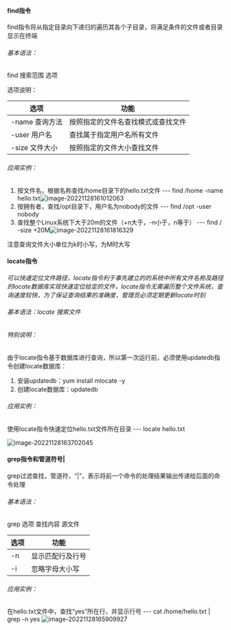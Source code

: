 #### find指令

find指令将从指定目录向下递归的遍历其各个子目录，将满足条件的文件或者目录显示在终端

###### 基本语法：

find 搜索范围 选项

选项说明：

| 选项           | 功能                               |
| -------------- | ---------------------------------- |
| -name 查询方法 | 按照指定的文件名查找模式或查找文件 |
| -user 用户名   | 查找属于指定用户名所有文件         |
| -size 文件大小 | 按照指定的文件大小查找文件         |

###### 应用实例：

1.  按文件名，根据名称查找/home目录下的hello.txt文件 --- find /home -name hello.txt![image-20221128161012063](https://manv-typora.oss-cn-hangzhou.aliyuncs.com/typora-imgimage-20221128161012063.png)
2.  按拥有者，查找/opt目录下，用户名为nobody的文件 --- find /opt -user nobody
3.  查找整个Linux系统下大于20m的文件（+n大于，-n小于，n等于） --- find / -size +20M![image-20221128161816329](https://manv-typora.oss-cn-hangzhou.aliyuncs.com/typora-imgimage-20221128161816329.png)

注意查询文件大小单位为k时小写，为M时大写



#### locate指令

*可以快速定位文件路径，locate指令利于事先建立的的系统中所有文件名称及路径的locate数据库实现快速定位给定的文件，locate指令无需遍历整个文件系统，查询速度较快，为了保证查询结果的准确度，管理员必须定期更新locate时刻*

###### 基本语法：locate 搜索文件

###### 特别说明：

由于locate指令基于数据库进行查询，所以第一次运行前，必须使用updatedb指令创建locate数据库：

1.  安装updatedb：yum install mlocate -y
2.  创建locate数据库：updatedb

###### 应用实例：

使用locate指令快速定位hello.txt文件所在目录 --- locate hello.txt

![image-20221128163702045](https://manv-typora.oss-cn-hangzhou.aliyuncs.com/typora-imgimage-20221128163702045.png)



#### grep指令和管道符号|

grep过滤查找，管道符，“|”，表示将前一个命令的处理结果输出传递给后面的命令处理

###### 基本语法：

grep 选项 查找内容 源文件

| 选项 | 功能             |
| ---- | ---------------- |
| -n   | 显示匹配行及行号 |
| -i   | 忽略字母大小写   |

###### 应用实例：

在hello.txt文件中，查找“yes”所在行，并显示行号 --- cat /home/hello.txt | grep -n yes ![image-20221128165909927](https://manv-typora.oss-cn-hangzhou.aliyuncs.com/typora-imgimage-20221128165909927.png)

